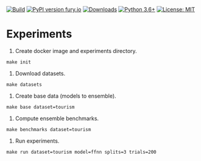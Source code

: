 [![Build](https://github.com/FedericoGarza/fforma/workflows/Python%20package/badge.svg?branch=master)](https://github.com/FedericoGarza/fforma/tree/master)
[![PyPI version fury.io](https://badge.fury.io/py/fforma.svg)](https://pypi.python.org/pypi/fforma/)
[![Downloads](https://pepy.tech/badge/fforma)](https://pepy.tech/project/fforma)
[![Python 3.6+](https://img.shields.io/badge/python-3.6+-blue.svg)](https://www.python.org/downloads/release/python-360+/)
[![License: MIT](https://img.shields.io/badge/License-MIT-green.svg)](https://github.com/FedericoGarza/fforma/blob/master/LICENSE)

# Experiments

1. Create docker image and experiments directory.
```source
make init
```
1. Download datasets.
```source
make datasets
```

1. Create base data (models to ensemble).
```source
make base dataset=tourism
```

1. Compute ensemble benchmarks.
```source
make benchmarks dataset=tourism
```

1. Run experiments.
```source
make run dataset=tourism model=ffnn splits=3 trials=200
```
